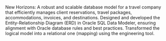 New Horizons: A robust and scalable database model for a travel company that efficiently manages client reservations, travel packages, accommodations, invoices, and destinations.
Designed and developed the Entity-Relationship Diagram (ERD) in Oracle SQL Data Modeler, ensuring alignment with Oracle database rules and best practices.
Transformed the logical model into a relational one (mapping) using the engineering tool.
